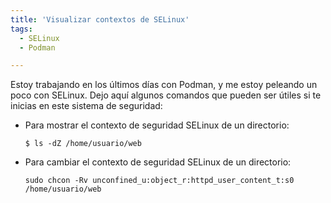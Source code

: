 ```yaml
---
title: 'Visualizar contextos de SELinux'
tags: 
  - SELinux
  - Podman

---
```

Estoy trabajando en los últimos días con Podman, y me estoy peleando un poco con SELinux. Dejo aquí algunos comandos que pueden ser útiles si te inicias en este sistema de seguridad:

* Para mostrar el contexto de seguridad SELinux de un directorio:

  ```
  $ ls -dZ /home/usuario/web
  ```

* Para cambiar el contexto de seguridad SELinux de un directorio:

  ```
  sudo chcon -Rv unconfined_u:object_r:httpd_user_content_t:s0 /home/usuario/web
  ```


